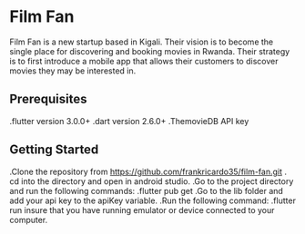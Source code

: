 # Film Fan

Film Fan is a new startup based in Kigali. Their vision is to become the single place for discovering and booking movies in Rwanda. Their
strategy is to first introduce a mobile app that allows their customers to discover movies they may be interested in.

## Prerequisites
  .flutter version 3.0.0+
  .dart version 2.6.0+
  .ThemovieDB API key

## Getting Started
 .Clone the repository from https://github.com/frankricardo35/film-fan.git
 . cd into the directory and open in android studio.
 .Go to the project directory and run the following commands:
    .flutter pub get
 .Go to the lib folder  and add your api key to the apiKey variable.
 .Run the following command:
      .flutter run insure that you have running emulator or device connected to your computer.

